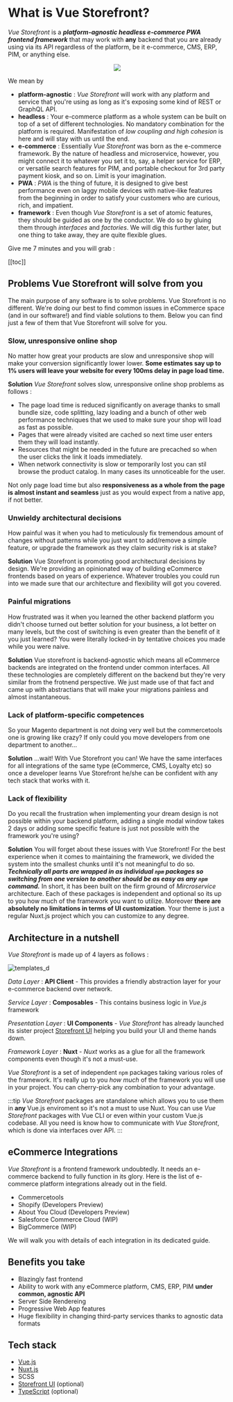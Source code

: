 # What is Vue Storefront?


_Vue Storefront_ is a ___platform-agnostic headless e-commerce PWA frontend framework___ that may work with __any__ backend that you are already using via its API regardless of the platform, be it e-commerce, CMS, ERP, PIM, or anything else.



<center>
<img src="./images/diagram-general.png" />
</center>



We mean by
 - __platform-agnostic__ : _Vue Storefront_ will work with any platform and service that you're using as long as it's exposing some kind of REST or GraphQL API. 
 - __headless__ : Your e-commerce platform as a whole system can be built on top of a set of different technologies. No mandatory combination for the platform is required. Manifestation of _low coupling and high cohesion_ is here and will stay with us until the end.
 - __e-commerce__ : Essentially _Vue Storefront_ was born as the e-commerce framework. By the nature of headless and microservice, however, you might connect it to whatever you set it to, say, a helper service for ERP, or versatile search features for PIM, and portable checkout for 3rd party payment kiosk, and so on. Limit is your imagination.
 - __PWA__ : _PWA_ is the thing of future, it is designed to give best performance even on laggy mobile devices with native-like features from the beginning in order to satisfy your customers who are curious, rich, and impatient.
 - __framework__ : Even though _Vue Storefront_ is a set of atomic features, they should be guided as one by the conductor. We do so by gluing them through _interfaces_ and _factories_. We will dig this further later, but one thing to take away, they are quite flexible glues.

Give me 7 minutes and you will grab :

[[toc]]

## Problems Vue Storefront will solve from you

The main purpose of any software is to solve problems. Vue Storefront is no different. We're doing our best to find common issues in eCommerce space (and in our software!) and find viable solutions to them. Below you can find just a few of them that Vue Storefront will solve for you.

### Slow, unresponsive online shop

No matter how great your products are slow and unresponsive shop will make your conversion significantly lower lower. **Some estimates say up to 1% users will leave your website for every 100ms delay in page load time.**

**Solution**  _Vue Storefront_ solves slow, unresponsive online shop problems as follows :

- The page load time is reduced significantly on average thanks to small bundle size, code splitting, lazy loading and a bunch of other web performance techniques that we used to make sure your shop will load as fast as possible.
- Pages that were already visited are cached so next time user enters them they will load instantly.
- Resources that might be needed in the future are precached so when the user clicks the link it loads immediately.
- When network connectivity is slow or temporarily lost you can stil browse the product catalog. In many cases its unnoticeable for the user.

Not only page load time but also __responsiveness as a whole from the page is almost instant and seamless__ just as you would expect from a native app, if not better.


### Unwieldy architectural decisions

How painful was it when you had to meticulously fix tremendous amount of changes without patterns while you just want to add/remove a simple feature, or upgrade the framework as they claim security risk is at stake?

**Solution** Vue Storefront is promoting good architectural decisions by design. We're providing an opinionated way of building eCommerce frontends based on years of experience. Whatever troubles you could run into we made sure that our architecture and flexibility will got you covered.

### Painful migrations

How frustrated was it when you learned the other backend platform you didn't choose turned out better solution for your business, a lot better on many levels, but the cost of switching is even greater than the benefit of it you just learned? You were literally locked-in by tentative choices you made while you were naive.

**Solution** Vue storefront is backend-agnostic which means all eCommerce backends are integrated on the frontend under common interfaces. All these technologies are completely different on the backend but they're very similar from the frotnend perspective. We just made use of that fact and came up with abstractians that will make your migrations painless and almost instantaneous.

### Lack of platform-specific competences

So your Magento department is not doing very well but the commercetools one is growing like crazy? If only could you move developers from one department to another... 

**Solution** ...wait! With Vue Storefront you can! We have the same interfaces for all integrations of the same type (eCommerce, CMS, Loyalty etc) so once a developer learns Vue Storefront he/she can be confident with any tech stack that works with it.

### Lack of flexibility

Do you recall the frustration when implementing your dream design is not possible within your backend platform, adding a single modal window takes 2 days or adding some specific feature is just not possible with the framework you're using? 


**Solution** You will forget about these issues with Vue Storefront! For the best experience when it comes to maintaining the framework, we divided the system into the smallest chunks until it's not meaningful to do so. ___Technically all parts are wrapped in as individual `npm` packages so switching from one version to another should be as easy as any `npm` command.___ In short, it has been built on the firm ground of _Mircroservice_ architecture. Each of these packages is independent and optional so its up to you how much of the framework you want to utilize. Moreover **there are absolutely no limitations in terms of UI customization**. Your theme is just a regular Nuxt.js project which you can customize to any degree.


## Architecture in a nutshell

_Vue Storefront_ is made up of 4 layers as follows :

![templates_d](./images/templates.png)

_Data Layer_ : __API Client__ - This provides a friendly abstraction layer for your e-commerce backend over network.

_Service Layer_ : __Composables__ - This contains business logic in _Vue.js_ framework

_Presentation Layer_ : __UI Components__ - _Vue Storefront_ has already launched its sister project [Storefront UI](https://www.storefrontui.io/) helping you build your UI and theme hands down.

_Framework Layer_ : __Nuxt__ - _Nuxt_ works as a glue for all the framework components even though it's not a must-use.

_Vue Storefront_ is a set of independent `npm` packages taking various roles of the framework. It's really up to you _how much_ of the framework you will use in your project. You can cherry-pick any combination to your advantage.

:::tip
_Vue Storefront_ packages are standalone which allows you to use them in __any__ Vue.js enviroment so it's not a must to use Nuxt. You can use _Vue Storefront_ packages with Vue CLI or even within your custom Vue.js codebase. All you need is know how to communicate with _Vue Storefront_, which is done via interfaces over API.
:::

## eCommerce Integrations

_Vue Storefront_ is a frontend framework undoubtedly. It needs an e-commerce backend to fully function in its glory.
Here is the list of e-commerce platform integrations already out in the field.

- Commercetools 
- Shopify (Developers Preview)
- About You Cloud (Developers Preview)
- Salesforce Commerce Cloud (WIP)
- BigCommerce (WIP)

We will walk you with details of each integration in its dedicated guide.

## Benefits you take
- Blazingly fast frontend
- Ability to work with any eCommerce platform, CMS, ERP, PIM **under common, agnostic API**
- Server Side Rendereing
- Progressive Web App features
- Huge flexibility in changing third-party services thanks to agnostic data formats

## Tech stack
- [Vue.js](https://vuejs.org/v2/guide/)
- [Nuxt.js](https://nuxtjs.org/guide)
- SCSS
- [Storefront UI](https://www.storefrontui.io/) (optional)
- [TypeScript](https://www.typescriptlang.org/docs/home) (optional)
